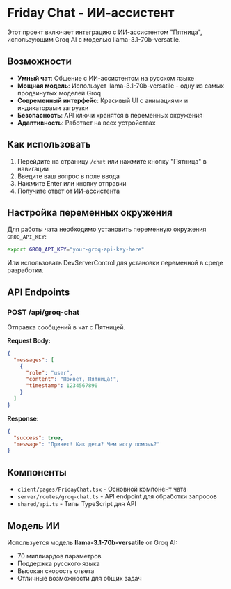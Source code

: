 # Friday Chat - ИИ-ассистент

Этот проект включает интеграцию с ИИ-ассистентом "Пятница", использующим Groq AI с моделью llama-3.1-70b-versatile.

## Возможности

- **Умный чат**: Общение с ИИ-ассистентом на русском языке
- **Мощная модель**: Использует llama-3.1-70b-versatile - одну из самых продвинутых моделей Groq
- **Современный интерфейс**: Красивый UI с анимациями и индикаторами загрузки
- **Безопасность**: API ключи хранятся в переменных окружения
- **Адаптивность**: Работает на всех устройствах

## Как использовать

1. Перейдите на страницу `/chat` или нажмите кнопку "Пятница" в навигации
2. Введите ваш вопрос в поле ввода
3. Нажмите Enter или кнопку отправки
4. Получите ответ от ИИ-ассистента

## Настройка переменных окружения

Для работы чата необходимо установить переменную окружения `GROQ_API_KEY`:

```bash
export GROQ_API_KEY="your-groq-api-key-here"
```

Или использовать DevServerControl для установки переменной в среде разработки.

## API Endpoints

### POST /api/groq-chat

Отправка сообщений в чат с Пятницей.

**Request Body:**
```json
{
  "messages": [
    {
      "role": "user",
      "content": "Привет, Пятница!",
      "timestamp": 1234567890
    }
  ]
}
```

**Response:**
```json
{
  "success": true,
  "message": "Привет! Как дела? Чем могу помочь?"
}
```

## Компоненты

- `client/pages/FridayChat.tsx` - Основной компонент чата
- `server/routes/groq-chat.ts` - API endpoint для обработки запросов
- `shared/api.ts` - Типы TypeScript для API

## Модель ИИ

Используется модель **llama-3.1-70b-versatile** от Groq AI:
- 70 миллиардов параметров
- Поддержка русского языка
- Высокая скорость ответа
- Отличные возможности для общих задач
